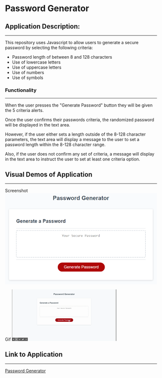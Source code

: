 # Password Generator

## Application Description:
---
This repository uses Javascript to allow users to generate a secure password by selecting the following criteria:
* Password length of between 8 and 128 characters
* Use of lowercase letters
* Use of uppercase letters
* Use of numbers
* Use of symbols

### Functionality
---
When the user presses the "Generate Password" button they will be given the 5 criteria alerts.

Once the user confirms their passwords criteria, the randomized password will be displayed in the text area.

However, if the user either sets a length outside of the 8-128 character parameters, the text area will display a message to the user to set a password length within the 8-128 character range.

Also, if the user does not confirm any set of criteria, a message will display in the text area to instruct the user to set at least one criteria option.

## Visual Demos of Application
---
Screenshot
![Image](Assets\03-javascript-homework-demo.png)

Gif
![Gif](Assets\demo.gif)

## Link to Application
---
[Password Generator](https://nathanjamis.github.io/PasswordGenerator/)


